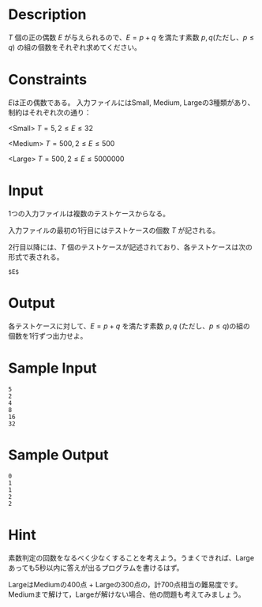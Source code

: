 # Description
$T$ 個の正の偶数 $E$ が与えられるので、$E = p + q$ を満たす素数 $p, q$(ただし、$p \leq q$) の組の個数をそれぞれ求めてください。

# Constraints
$E$は正の偶数である。
入力ファイルにはSmall, Medium, Largeの3種類があり、制約はそれぞれ次の通り：

<Small\>
$T = 5, 2\leq E \leq 32$

<Medium\>
$T = 500, 2\leq E \leq 500$

<Large\>
$T = 500, 2\leq E \leq 5000000$

# Input
1つの入力ファイルは複数のテストケースからなる。

入力ファイルの最初の1行目にはテストケースの個数 $T$ が記される。

2行目以降には、$T$ 個のテストケースが記述されており、各テストケースは次の形式で表される。

```
$E$
```

# Output
各テストケースに対して、$E = p + q$ を満たす素数 $p, q$ (ただし、$p \leq q$)の組の個数を1行ずつ出力せよ。


# Sample Input
```
5
2
4
8
16
32
```

# Sample Output
```
0
1
1
2
2
```

# Hint
素数判定の回数をなるべく少なくすることを考えよう。うまくできれば、Largeあっても5秒以内に答えが出るプログラムを書けるはず。

LargeはMediumの400点 + Largeの300点の，計700点相当の難易度です。Mediumまで解けて，Largeが解けない場合、他の問題も考えてみましょう。
